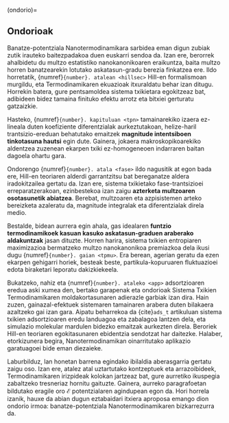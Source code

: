 (ondorio)=
## Ondorioak

Banatze-potentziala Nanotermodinamikara sarbidea eman digun zubiak zutik irauteko baitezpadakoa duen euskarri sendoa da. Izan ere, berorrek ahalbidetu du multzo estatistiko nanokanonikoaren eraikuntza, baita multzo horren banatzearekin lotutako askatasun-gradu berezia finkatzea ere. Ildo horretatik, {numref}`{number}. atalean <hillsec>` Hill-en formalismoan murgildu, eta Termodinamikaren ekuazioak itxuraldatu behar izan ditugu. Horrekin batera, gure pentsamoldea sistema txikietara egokitzeaz bat, adibideen bidez tamaina finituko efektu arrotz eta bitxiei gerturatu gatzaizkie.

Hasteko, {numref}`{number}. kapituluan <tpn>` tamainarekiko izaera ez-lineala duten koefiziente diferentzialak aurkeztutakoan, helize-haril trantsizio-ereduan behatutako emaitzek __magnitude intentsiboen tinkotasuna hautsi__ egin dute. Gainera, jokaera makroskopikoarekiko aldentzea zuzenean ekarpen txiki ez-homogeneoen indarraren baitan dagoela ohartu gara.

Ondorengo {numref}`{number}. atala <fase>` ildo nagusitik at egon bada ere, Hill-en teoriaren alderdi garrantzitsu bat bereganatze aldera iradokitzailea gertatu da. Izan ere, sistema txikietako fase-trantsizioei erreparatzerakoan, ezinbestekoa izan zaigu __azterketa multzoaren osotasunetik abiatzea__. Berebat, multzoaren eta azpisistemen arteko bereizketa azaleratu da, magnitude integralak eta diferentzialak direla medio.

Bestalde, bidean aurrera egin ahala, gas idealaren __funtzio termodinamikoek kasuan kasuko askatasun-graduen araberako aldakuntzak__ jasan dituzte. Horren harira, sistema txikien entropiaren maximizazioa bermatzeko multzo nanokanonikoa premiazkoa dela ikusi dugu {numref}`{number}. gaian <tpmu>`. Era berean, agerian geratu da ezen ekarpen gehigarri horiek, besteak beste, partikula-kopuruaren fluktuazioei edota biraketari leporatu dakizkiekeela.

Bukatzeko, nahiz eta {numref}`{number}. ataleko <app>` adsortzioaren eredua aski xumea den, bertako garapenak eta ondorioak Sistema Txikien Termodinamikaren moldakortasunaren adierazle garbiak izan dira. Hain zuzen, gainazal-efektuek sistemaren tamainaren arabera duten bilakaera azaltzeko gai izan gara. Aipatu beharrekoa da {cite}`ads_t` artikuluan sistema txikien adsortzioaren eredu landuagoa eta zabalagoa lantzen dela, eta simulazio molekular mardulen bidezko emaitzak aurkezten direla. Beroriek Hill-en teoriaren egokitasunaren ebidentzia sendotzat har daitezke. Halaber, etorkizunera begira, Nanotermodinamikan oinarritutako aplikazio garatuagoei bide eman diezaieke.



Laburbilduz, lan honetan barrena egindako ibilaldia aberasgarria gertatu zaigu oso. Izan ere, atalez atal uztartutako kontzeptuek eta arrazoibideek, Termodinamikaren irizpideak kolokan jartzeaz bat, gure aurretiko ikuspegia zabaltzeko tresneriaz hornitu gaituzte. Gainera, aurreko paragrafoetan bildutako eragile oro $\mathscr{E}$ potentzialaren agindupean egon da. Hori horrela izanik, hauxe da abian dugun eztabaidari itxiera aproposa emango dion ondorio irmoa: banatze-potentziala Nanotermodinamikaren bizkarrezurra da.
